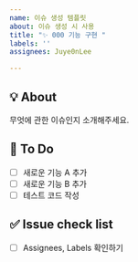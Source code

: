 ```yaml
---
name: 이슈 생성 템플릿
about: 이슈 생성 시 사용
title: "✨ 000 기능 구현 "
labels: ''
assignees: Juye0nLee

---
```


## 💡 About
무엇에 관한 이슈인지 소개해주세요.

## 📝 To Do
- [ ] 새로운 기능 A 추가
- [ ] 새로운 기능 B 추가
- [ ] 테스트 코드 작성

## ✅ Issue check list
- [ ] Assignees, Labels 확인하기
